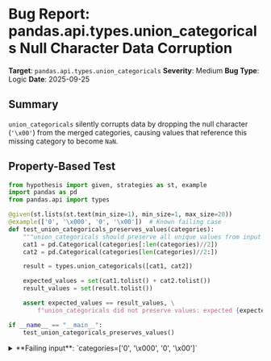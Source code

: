 # Bug Report: pandas.api.types.union_categoricals Null Character Data Corruption

**Target**: `pandas.api.types.union_categoricals`
**Severity**: Medium
**Bug Type**: Logic
**Date**: 2025-09-25

## Summary

`union_categoricals` silently corrupts data by dropping the null character (`'\x00'`) from the merged categories, causing values that reference this missing category to become `NaN`.

## Property-Based Test

```python
from hypothesis import given, strategies as st, example
import pandas as pd
from pandas.api import types

@given(st.lists(st.text(min_size=1), min_size=1, max_size=20))
@example(['0', '\x000', '0', '\x00'])  # Known failing case
def test_union_categoricals_preserves_values(categories):
    """union_categoricals should preserve all unique values from input categoricals"""
    cat1 = pd.Categorical(categories[:len(categories)//2])
    cat2 = pd.Categorical(categories[len(categories)//2:])

    result = types.union_categoricals([cat1, cat2])

    expected_values = set(cat1.tolist() + cat2.tolist())
    result_values = set(result.tolist())

    assert expected_values == result_values, \
        f"union_categoricals did not preserve values: expected {expected_values}, got {result_values}"

if __name__ == "__main__":
    test_union_categoricals_preserves_values()
```

<details>

<summary>
**Failing input**: `categories=['0', '\x000', '0', '\x00']`
</summary>
```
============================= test session starts ==============================
platform linux -- Python 3.13.2, pytest-8.4.1, pluggy-1.5.0 -- /home/npc/miniconda/bin/python3
cachedir: .pytest_cache
hypothesis profile 'default'
rootdir: /home/npc/pbt/agentic-pbt/worker_/31
plugins: anyio-4.9.0, hypothesis-6.139.1, asyncio-1.2.0, langsmith-0.4.29
asyncio: mode=Mode.STRICT, debug=False, asyncio_default_fixture_loop_scope=None, asyncio_default_test_loop_scope=function
collecting ... collected 1 item

hypo.py::test_union_categoricals_preserves_values FAILED                 [100%]

=================================== FAILURES ===================================
___________________ test_union_categoricals_preserves_values ___________________

    @given(st.lists(st.text(min_size=1), min_size=1, max_size=20))
>   @example(['0', '\x000', '0', '\x00'])  # Known failing case
                   ^^^

hypo.py:6:
_ _ _ _ _ _ _ _ _ _ _ _ _ _ _ _ _ _ _ _ _ _ _ _ _ _ _ _ _ _ _ _ _ _ _ _ _ _ _ _
/home/npc/miniconda/lib/python3.13/site-packages/hypothesis/core.py:1613: in _raise_to_user
    raise the_error_hypothesis_found
_ _ _ _ _ _ _ _ _ _ _ _ _ _ _ _ _ _ _ _ _ _ _ _ _ _ _ _ _ _ _ _ _ _ _ _ _ _ _ _

categories = ['0', '\x000', '0', '\x00']

    @given(st.lists(st.text(min_size=1), min_size=1, max_size=20))
    @example(['0', '\x000', '0', '\x00'])  # Known failing case
    def test_union_categoricals_preserves_values(categories):
        """union_categoricals should preserve all unique values from input categoricals"""
        cat1 = pd.Categorical(categories[:len(categories)//2])
        cat2 = pd.Categorical(categories[len(categories)//2:])

        result = types.union_categoricals([cat1, cat2])

        expected_values = set(cat1.tolist() + cat2.tolist())
        result_values = set(result.tolist())

>       assert expected_values == result_values, \
            f"union_categoricals did not preserve values: expected {expected_values}, got {result_values}"
E       AssertionError: union_categoricals did not preserve values: expected {'0', '\x000', '\x00'}, got {'0', '\x000', nan}
E       assert {'\x00', '\x000', '0'} == {'0', '\x000', nan}
E
E         Extra items in the left set:
E         '\x00'
E         Extra items in the right set:
E         nan
E
E         Full diff:...
E
E         ...Full output truncated (6 lines hidden), use '-vv' to show
E       Falsifying explicit example: test_union_categoricals_preserves_values(
E           categories=['0', '\x000', '0', '\x00'],
E       )

hypo.py:17: AssertionError
=========================== short test summary info ============================
FAILED hypo.py::test_union_categoricals_preserves_values - AssertionError: un...
============================== 1 failed in 0.92s ===============================
```
</details>

## Reproducing the Bug

```python
import pandas as pd
from pandas.api.types import union_categoricals

# Create categoricals with null character
cat1 = pd.Categorical(['0', '\x000'])  # String '0' followed by null character and '0'
cat2 = pd.Categorical(['0', '\x00'])   # String '0' and null character

print("Input categoricals:")
print(f"cat1.tolist(): {repr(cat1.tolist())}")
print(f"cat1.categories.tolist(): {repr(cat1.categories.tolist())}")
print(f"cat2.tolist(): {repr(cat2.tolist())}")
print(f"cat2.categories.tolist(): {repr(cat2.categories.tolist())}")

# Union the categoricals
result = union_categoricals([cat1, cat2])

print("\nResult after union:")
print(f"result.tolist(): {repr(result.tolist())}")
print(f"result.categories.tolist(): {repr(result.categories.tolist())}")

# Check preservation of null character
print("\nValidation:")
print(f"'\\x00' in cat2.tolist(): {'\x00' in cat2.tolist()}")
print(f"'\\x00' in result.tolist(): {'\x00' in result.tolist()}")

# This should pass but will fail if the bug exists
assert '\x00' in cat2.tolist(), "\\x00 not found in cat2"
assert '\x00' in result.tolist(), "\\x00 not found in result, but it should be preserved!"
```

<details>

<summary>
AssertionError: \x00 not found in result, but it should be preserved!
</summary>
```
Input categoricals:
cat1.tolist(): ['0', '\x000']
cat1.categories.tolist(): ['\x000', '0']
cat2.tolist(): ['0', '\x00']
cat2.categories.tolist(): ['\x00', '0']

Result after union:
result.tolist(): ['0', '\x000', '0', nan]
result.categories.tolist(): ['\x000', '0']

Validation:
'\x00' in cat2.tolist(): True
'\x00' in result.tolist(): False
Traceback (most recent call last):
  File "/home/npc/pbt/agentic-pbt/worker_/31/repo.py", line 28, in <module>
    assert '\x00' in result.tolist(), "\\x00 not found in result, but it should be preserved!"
           ^^^^^^^^^^^^^^^^^^^^^^^^^
AssertionError: \x00 not found in result, but it should be preserved!
```
</details>

## Why This Is A Bug

The `union_categoricals` function is documented to combine categorical arrays while preserving all unique categories. However, it silently drops the null character (`'\x00'`) during the category merging process. This violates the contract because:

1. **Data Loss**: The null character is a valid Unicode character that should be preserved in string data. When `cat2` contains `'\x00'` as a category, it should appear in the result's categories.

2. **Silent Corruption**: Values that reference the missing `'\x00'` category become `NaN` without warning. In the example, the second element from `cat2` becomes `nan` instead of `'\x00'`.

3. **Inconsistent with NumPy**: NumPy's `unique` function correctly identifies `'\x00'` and `'\x000'` as distinct values, but pandas' `Index.unique()` incorrectly merges them.

## Relevant Context

The bug originates in pandas' `Index.unique()` method, which incorrectly treats `'\x00'` and `'\x000'` as the same value:

```python
import pandas as pd
import numpy as np

# NumPy correctly identifies 3 unique values
arr = np.array(['\x000', '0', '\x00', '0'], dtype=object)
print(np.unique(arr))  # Output: ['\x00' '\x000' '0']

# Pandas incorrectly identifies only 2 unique values
idx = pd.Index(['\x000', '0', '\x00', '0'])
print(idx.unique().tolist())  # Output: ['\x000', '0']
```

This affects `union_categoricals` at line 328-329 of `/home/npc/miniconda/lib/python3.13/site-packages/pandas/core/dtypes/concat.py`:

```python
cats = first.categories.append([c.categories for c in to_union[1:]])
categories = cats.unique()  # Bug: unique() drops '\x00'
```

## Proposed Fix

The root cause appears to be in pandas' unique algorithm for object arrays, likely in the hashtable implementation that doesn't properly handle null characters. A comprehensive fix would require:

1. Fixing the `pandas.core.algorithms.unique` function to properly handle null characters in object arrays
2. Ensuring the underlying hashtable implementation distinguishes between strings containing null characters
3. Adding test cases for null characters and other special Unicode characters

As a workaround, users should avoid using null characters in categorical data until this bug is fixed.